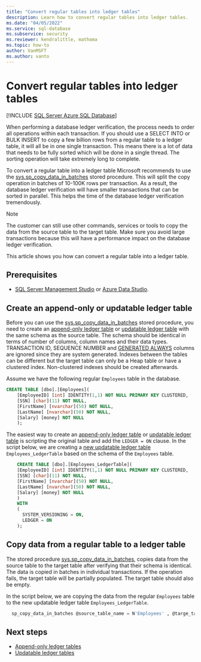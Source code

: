 ```yaml
---
title: "Convert regular tables into ledger tables"
description: Learn how to convert regular tables into ledger tables.
ms.date: "04/05/2022"
ms.service: sql-database
ms.subservice: security
ms.reviewer: kendralittle, mathoma
ms.topic: how-to
author: VanMSFT
ms.author: vanto
---
```


# Convert regular tables into ledger tables

[!INCLUDE [SQL Server Azure SQL Database](../../../includes/applies-to-version/sql-asdb.md)]

When performing a database ledger verification, the process needs to order all operations within each transaction. If you should use a SELECT INTO or BULK INSERT to copy a few billion rows from a regular table to a ledger table, it will all be in one single transaction.
This means there is a lot of data that needs to be fully sorted which will be done in a single thread. The sorting operation will take extremely long to complete.

To convert a regular table into a ledger table Microsoft recommends to use the [sys.sp_copy_data_in_batches](docs/relational-databases/system-stored-procedures/sys-sp-copy-data-in-batches-transact-sql.md) stored procedure. This will split the copy operation in batches of 10-100K rows per transaction. As a result, the database ledger verification will have smaller transactions that can be sorted in parallel. This helps the time of the database ledger verification tremendously.

> [!NOTE]
> The customer can still use other commands, services or tools to copy the data from the source table to the target table. Make sure you avoid large transactions because this will have a performance impact on the database ledger verification.

This article shows you how can convert a regular table into a ledger table. 

## Prerequisites

- [SQL Server Management Studio](/sql/ssms/download-sql-server-management-studio-ssms) or [Azure Data Studio](/sql/azure-data-studio/download-azure-data-studio).

## Create an append-only or updatable ledger table

Before you can use the [sys.sp_copy_data_in_batches](docs/relational-databases/system-stored-procedures/sys-sp-copy-data-in-batches-transact-sql.md) stored procedure, you need to create an [append-only ledger table](ledger-append-only-ledger-tables.md) or [updatable ledger table](ledger-updatable-ledger-tables.md) with the same schema as the source table. The schema should be identical in terms of number of columns, column names and their data types. TRANSACTION ID, SEQUENCE NUMBER and [GENERATED ALWAYS](/sql/t-sql/statements/create-table-transact-sql#generate-always-columns) columns are ignored since they are system generated. Indexes between the tables can be different but the target table can only be a Heap table or have a clustered index. Non-clustered indexes should be created afterwards.

Assume we have the following regular `Employees` table in the database.
```sql
CREATE TABLE [dbo].[Employees](
	[EmployeeID] [int] IDENTITY(1,1) NOT NULL PRIMARY KEY CLUSTERED,
	[SSN] [char](11) NOT NULL,
	[FirstName] [nvarchar](50) NOT NULL,
	[LastName] [nvarchar](50) NOT NULL,
	[Salary] [money] NOT NULL
	);
```

The easiest way to create an [append-only ledger table](ledger-append-only-ledger-tables.md) or [updatable ledger table](ledger-updatable-ledger-tables.md) is scripting the original table and add the `LEDGER = ON` clause. In the script below, we are creating a [new updatable ledger table](ledger-how-to-updatable-ledger-tables) `Employees_LedgerTable` based on the schema of the `Employees` table.

```sql
	CREATE TABLE [dbo].[Employees_LedgerTable](
	[EmployeeID] [int] IDENTITY(1,1) NOT NULL PRIMARY KEY CLUSTERED,
	[SSN] [char](11) NOT NULL,
	[FirstName] [nvarchar](50) NOT NULL,
	[LastName] [nvarchar](50) NOT NULL,
	[Salary] [money] NOT NULL
	)
    WITH 
    (
      SYSTEM_VERSIONING = ON,
      LEDGER = ON
    ); 
```

## Copy data from a regular table to a ledger table

The stored procedure [sys.sp_copy_data_in_batches](docs/relational-databases/system-stored-procedures/sys-sp-copy-data-in-batches-transact-sql.md), copies data from the source table to the target table after verifying that their schema is identical. The data is copied in batches in individual transactions. If the operation fails, the target table will be partially populated. The target table should also be empty.

In the script below, we are copying the data from the regular `Employees` table to the new updatable ledger table `Employees_LedgerTable`. 

 ```sql
   sp_copy_data_in_batches @source_table_name = N'Employees' , @targe_table_name = N'Employees_LedgerTable'
   ```

## Next steps

- [Append-only ledger tables](ledger-append-only-ledger-tables.md)
- [Updatable ledger tables](ledger-updatable-ledger-tables.md)
